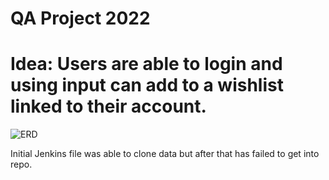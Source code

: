 # QA Project 2022

# Idea: Users are able to login and using input can add to a wishlist linked to their account.

![ERD](https://user-images.githubusercontent.com/20711440/198619141-5c473a67-5109-4811-be1f-3b87ce5d2eaf.png)

Initial Jenkins file was able to clone data but after that has failed to get into repo.
